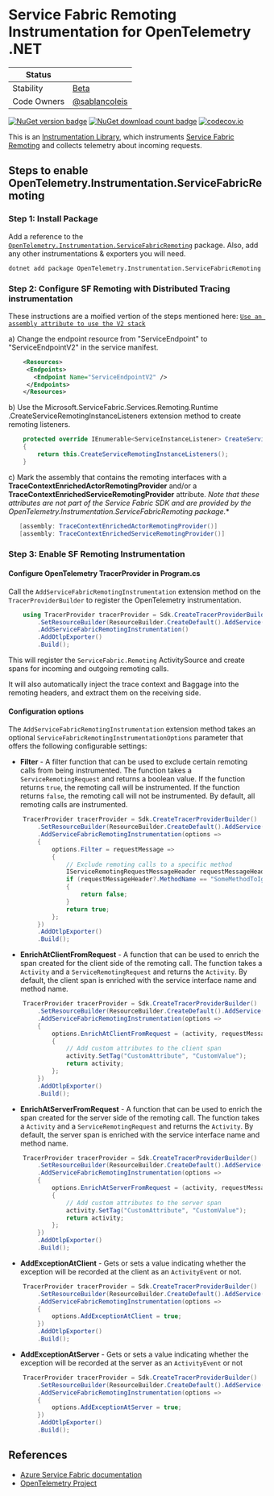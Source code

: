 # Service Fabric Remoting Instrumentation for OpenTelemetry .NET

| Status        |           |
| ------------- |-----------|
| Stability     |  [Beta](../../README.md#beta) |
| Code Owners   |  [@sablancoleis](https://github.com/sablancoleis) |

[![NuGet version badge](https://img.shields.io/nuget/v/OpenTelemetry.Instrumentation.ServiceFabricRemoting)](https://www.nuget.org/packages/OpenTelemetry.Instrumentation.ServiceFabricRemoting)
[![NuGet download count badge](https://img.shields.io/nuget/dt/OpenTelemetry.Instrumentation.ServiceFabricRemoting)](https://www.nuget.org/packages/OpenTelemetry.Instrumentation.ServiceFabricRemoting)
[![codecov.io](https://codecov.io/gh/open-telemetry/opentelemetry-dotnet-contrib/branch/main/graphs/badge.svg?flag=unittests-Instrumentation.ServiceFabricRemoting)](https://app.codecov.io/gh/open-telemetry/opentelemetry-dotnet-contrib?flags[0]=unittests-Instrumentation.ServiceFabricRemoting)

This is an [Instrumentation Library](https://github.com/open-telemetry/opentelemetry-specification/blob/master/specification/glossary.md#instrumentation-library),
which instruments [Service Fabric Remoting](https://learn.microsoft.com/en-us/azure/service-fabric/service-fabric-reliable-services-communication-remoting)
and collects telemetry about incoming requests.

## Steps to enable OpenTelemetry.Instrumentation.ServiceFabricRemoting

### Step 1: Install Package

Add a reference to the
[`OpenTelemetry.Instrumentation.ServiceFabricRemoting`](https://www.nuget.org/packages/OpenTelemetry.Instrumentation.ServiceFabricRemoting)
package. Also, add any other instrumentations & exporters you will need.

```shell
dotnet add package OpenTelemetry.Instrumentation.ServiceFabricRemoting
```

### Step 2: Configure SF Remoting with Distributed Tracing instrumentation

These instructions are a moified vertion of the steps mentioned here:
[`Use an assembly attribute to use the V2 stack`](https://learn.microsoft.com/en-us/azure/service-fabric/service-fabric-reliable-services-communication-remoting#use-an-assembly-attribute-to-use-the-v2-stack)

a) Change the endpoint resource from "ServiceEndpoint" to "ServiceEndpointV2"
   in the service manifest.

```xml
    <Resources>
     <Endpoints>
       <Endpoint Name="ServiceEndpointV2" />
     </Endpoints>
    </Resources>
```

b) Use the Microsoft.ServiceFabric.Services.Remoting.Runtime
.CreateServiceRemotingInstanceListeners
extension method to create remoting listeners.

```csharp
    protected override IEnumerable<ServiceInstanceListener> CreateServiceInstanceListeners()
    {
        return this.CreateServiceRemotingInstanceListeners();
    }
```

c) Mark the assembly that contains the remoting interfaces with a
**TraceContextEnrichedActorRemotingProvider** and/or a
**TraceContextEnrichedServiceRemotingProvider** attribute.
*Note that these attributes are not part of the Service Fabric SDK
and are provided by the OpenTelemetry.Instrumentation.ServiceFabricRemoting package.**

```csharp
   [assembly: TraceContextEnrichedActorRemotingProvider()]
   [assembly: TraceContextEnrichedServiceRemotingProvider()]
```

### Step 3: Enable  SF Remoting Instrumentation

#### Configure OpenTelemetry TracerProvider in Program.cs

Call the `AddServiceFabricRemotingInstrumentation` extension method on the
`TracerProviderBuilder` to register the OpenTelemetry instrumentation.

```csharp
    using TracerProvider tracerProvider = Sdk.CreateTracerProviderBuilder()
        .SetResourceBuilder(ResourceBuilder.CreateDefault().AddService("ServiceFabricRemoting-Example"))
        .AddServiceFabricRemotingInstrumentation()
        .AddOtlpExporter()
        .Build();
```

This will register the `ServiceFabric.Remoting` ActivitySource and create
spans for incoming and outgoing remoting calls.

It will also automatically inject the trace context and Baggage into the
remoting headers, and extract them on the receiving side.

#### Configuration options

The `AddServiceFabricRemotingInstrumentation` extension method takes an optional
`ServiceFabricRemotingInstrumentationOptions` parameter that offers the following
configurable settings:

- **Filter** - A filter function that can be used to exclude certain remoting
calls from being instrumented.
The function takes a `ServiceRemotingRequest` and returns a boolean value.
If the function returns `true`, the remoting call will be instrumented.
If the function returns `false`, the remoting call will not be instrumented.
By default, all remoting calls are instrumented.

```csharp
    TracerProvider tracerProvider = Sdk.CreateTracerProviderBuilder()
        .SetResourceBuilder(ResourceBuilder.CreateDefault().AddService("ServiceFabricRemoting-Example"))
        .AddServiceFabricRemotingInstrumentation(options =>
        {
            options.Filter = requestMessage =>
            {
                // Exclude remoting calls to a specific method
                IServiceRemotingRequestMessageHeader requestMessageHeader = requestMessage?.GetHeader();
                if (requestMessageHeader?.MethodName == "SomeMethodToIgnore")
                {
                    return false;
                }
                return true;
            };
        })
        .AddOtlpExporter()
        .Build();
```

- **EnrichAtClientFromRequest** - A function that can be used to enrich the span
created for the client side of the remoting call.
The function takes a `Activity` and a `ServiceRemotingRequest` and returns the `Activity`.
By default, the client span is enriched with the service interface name
and method name.

```csharp
    TracerProvider tracerProvider = Sdk.CreateTracerProviderBuilder()
        .SetResourceBuilder(ResourceBuilder.CreateDefault().AddService("ServiceFabricRemoting-Example"))
        .AddServiceFabricRemotingInstrumentation(options =>
        {
            options.EnrichAtClientFromRequest = (activity, requestMessage) =>
            {
                // Add custom attributes to the client span
                activity.SetTag("CustomAttribute", "CustomValue");
                return activity;
            };
        })
        .AddOtlpExporter()
        .Build();
```

- **EnrichAtServerFromRequest** - A function that can be used to enrich the span
created for the server side of the remoting call.
The function takes a `Activity` and a `ServiceRemotingRequest` and returns the `Activity`.
By default, the server span is enriched with the service interface
name and method name.

```csharp
    TracerProvider tracerProvider = Sdk.CreateTracerProviderBuilder()
        .SetResourceBuilder(ResourceBuilder.CreateDefault().AddService("ServiceFabricRemoting-Example"))
        .AddServiceFabricRemotingInstrumentation(options =>
        {
            options.EnrichAtServerFromRequest = (activity, requestMessage) =>
            {
                // Add custom attributes to the server span
                activity.SetTag("CustomAttribute", "CustomValue");
                return activity;
            };
        })
        .AddOtlpExporter()
        .Build();
```

- **AddExceptionAtClient** - Gets or sets a value indicating whether
the exception will be recorded at the client as an `ActivityEvent` or not.

```csharp
    TracerProvider tracerProvider = Sdk.CreateTracerProviderBuilder()
        .SetResourceBuilder(ResourceBuilder.CreateDefault().AddService("ServiceFabricRemoting-Example"))
        .AddServiceFabricRemotingInstrumentation(options =>
        {
            options.AddExceptionAtClient = true;
        })
        .AddOtlpExporter()
        .Build();
```

- **AddExceptionAtServer** - Gets or sets a value indicating whether
the exception will be recorded at the server as an `ActivityEvent` or not

```csharp
    TracerProvider tracerProvider = Sdk.CreateTracerProviderBuilder()
        .SetResourceBuilder(ResourceBuilder.CreateDefault().AddService("ServiceFabricRemoting-Example"))
        .AddServiceFabricRemotingInstrumentation(options =>
        {
            options.AddExceptionAtServer = true;
        })
        .AddOtlpExporter()
        .Build();
```

## References

- [Azure Service Fabric documentation](https://learn.microsoft.com/en-us/azure/service-fabric/)
- [OpenTelemetry Project](https://opentelemetry.io/)
